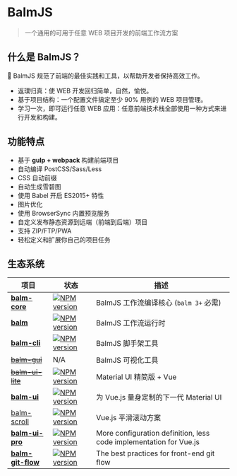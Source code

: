 # BalmJS

> 一个通用的可用于任意 WEB 项目开发的前端工作流方案

## 什么是 BalmJS？

:tada: BalmJS 规范了前端的最佳实践和工具，以帮助开发者保持高效工作。

- 返璞归真：使 WEB 开发回归简单，自然，愉悦。
- 基于项目结构：一个配置文件搞定至少 90% 用例的 WEB 项目管理。
- 学习一次，即可运行任意 WEB 应用：任意前端技术栈全部使用一种方式来进行开发和构建。

## 功能特点

- 基于 **gulp + webpack** 构建前端项目
- 自动编译 PostCSS/Sass/Less
- CSS 自动前缀
- 自动生成雪碧图
- 使用 Babel 开启 ES2015+ 特性
- 图片优化
- 使用 BrowserSync 内置预览服务
- 自定义发布静态资源到远端（前端到后端）项目
- 支持 ZIP/FTP/PWA
- 轻松定义和扩展你自己的项目任务

## 生态系统

| 项目                                                              | 状态                                                     | 描述                                                               |
| ----------------------------------------------------------------- | -------------------------------------------------------- | ------------------------------------------------------------------ |
| **[balm-core](https://github.com/balmjs/balm)**                   | [![NPM version][balm-core-image]][balm-core-url]         | BalmJS 工作流编译核心 (`balm 3+` 必需)                             |
| **[balm](https://github.com/balmjs/balm)**                        | [![NPM version][balm-image]][balm-url]                   | BalmJS 工作流运行时                                                |
| **[balm-cli](https://github.com/balmjs/balm-cli)**                | [![NPM version][balm-cli-image]][balm-cli-url]           | BalmJS 脚手架工具                                                  |
| <del>[balm-gui](https://github.com/balmjs/balm-gui)</del>         | N/A                                                      | BalmJS 可视化工具                                                  |
| <del>[balm-ui-lite](https://github.com/balmjs/balm-ui-lite)</del> | [![NPM version][balm-ui-lite-image]][balm-ui-lite-url]   | Material UI 精简版 + Vue                                           |
| **[balm-ui](https://github.com/balmjs/balm-ui)**                  | [![NPM version][balm-ui-image]][balm-ui-url]             | 为 Vue.js 量身定制的下一代 Material UI                             |
| [balm-scroll](https://github.com/balmjs/balm-scroll)              | [![NPM version][balm-scroll-image]][balm-scroll-url]     | Vue.js 平滑滚动方案                                                |
| **[balm-ui-pro](https://github.com/balmjs/balm-ui-pro)**          | [![NPM version][balm-ui-pro-image]][balm-ui-pro-url]     | More configuration definition, less code implementation for Vue.js |
| **[balm-git-flow](https://github.com/balmjs/balm-ui-pro)**        | [![NPM version][balm-git-flow-image]][balm-git-flow-url] | The best practices for front-end git flow                          |

[balm-core-image]: https://badge.fury.io/js/balm-core.svg
[balm-core-url]: https://npmjs.org/package/balm-core
[balm-image]: https://badge.fury.io/js/balm.svg
[balm-url]: https://npmjs.org/package/balm
[balm-cli-image]: https://badge.fury.io/js/balm-cli.svg
[balm-cli-url]: https://npmjs.org/package/balm-cli
[balm-ui-lite-image]: https://badge.fury.io/js/balm-ui-lite.svg
[balm-ui-lite-url]: https://npmjs.org/package/balm-ui-lite
[balm-ui-image]: https://badge.fury.io/js/balm-ui.svg
[balm-ui-url]: https://npmjs.org/package/balm-ui
[balm-scroll-image]: https://badge.fury.io/js/balm-scroll.svg
[balm-scroll-url]: https://npmjs.org/package/balm-scroll
[balm-ui-pro-image]: https://badge.fury.io/js/balm-ui-pro.svg
[balm-ui-pro-url]: https://npmjs.org/package/balm-ui-pro
[balm-git-flow-image]: https://badge.fury.io/js/balm-git-flow.svg
[balm-git-flow-url]: https://npmjs.org/package/balm-git-flow

